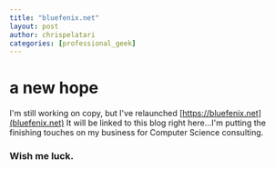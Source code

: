 ```yaml
---
title: "bluefenix.net"
layout: post
author: chrispelatari
categories: [professional_geek]
---
```

# a new hope

I'm still working on copy, but I've relaunched [https://bluefenix.net](bluefenix.net) It will be linked to this blog right here...I'm putting the  finishing touches on my business for Computer Science consulting. 

### Wish me luck.